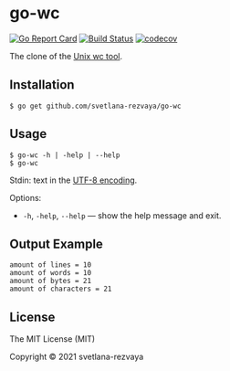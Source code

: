 # go-wc

[![Go Report Card](https://goreportcard.com/badge/github.com/svetlana-rezvaya/go-wc)](https://goreportcard.com/report/github.com/svetlana-rezvaya/go-wc)
[![Build Status](https://app.travis-ci.com/svetlana-rezvaya/go-wc.svg?branch=master)](https://app.travis-ci.com/svetlana-rezvaya/go-wc)
[![codecov](https://codecov.io/gh/svetlana-rezvaya/go-wc/branch/master/graph/badge.svg)](https://codecov.io/gh/svetlana-rezvaya/go-wc)

The clone of the [Unix wc tool](<https://en.wikipedia.org/wiki/Wc_(Unix)>).

## Installation

```
$ go get github.com/svetlana-rezvaya/go-wc
```

## Usage

```
$ go-wc -h | -help | --help
$ go-wc
```

Stdin: text in the [UTF-8 encoding](https://en.wikipedia.org/wiki/UTF-8).

Options:

- `-h`, `-help`, `--help` &mdash; show the help message and exit.

## Output Example

```
amount of lines = 10
amount of words = 10
amount of bytes = 21
amount of characters = 21
```

## License

The MIT License (MIT)

Copyright &copy; 2021 svetlana-rezvaya
